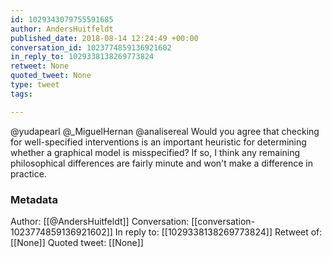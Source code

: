 ```yaml
---
id: 1029343079755591685
author: AndersHuitfeldt
published_date: 2018-08-14 12:24:49 +00:00
conversation_id: 1023774859136921602
in_reply_to: 1029338138269773824
retweet: None
quoted_tweet: None
type: tweet
tags:

---
```


@yudapearl @_MiguelHernan @analisereal Would you agree that checking for well-specified interventions is an important heuristic for determining whether a graphical model is misspecified? If so, I think any remaining philosophical differences are fairly minute and won't make a difference in practice.

### Metadata

Author: [[@AndersHuitfeldt]]
Conversation: [[conversation-1023774859136921602]]
In reply to: [[1029338138269773824]]
Retweet of: [[None]]
Quoted tweet: [[None]]
